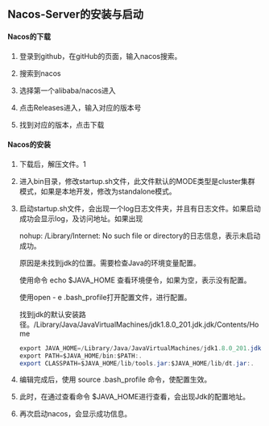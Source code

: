 ## Nacos-Server的安装与启动

#### **Nacos的下载**

1. 登录到github，在gitHub的页面，输入nacos搜索。

2. 搜索到nacos

3. 选择第一个alibaba/nacos进入

4. 点击Releases进入，输入对应的版本号

5. 找到对应的版本，点击下载

#### **Nacos的安装**

1. 下载后，解压文件。1

2. 进入bin目录，修改startup.sh文件，此文件默认的MODE类型是cluster集群模式，如果是本地开发，修改为standalone模式。

3. 启动startup.sh文件，会出现一个log日志文件夹，并且有日志文件。如果启动成功会显示log，及访问地址。如果出现

   nohup: /Library/Internet: No such file or directory的日志信息，表示未启动成功。

   原因是未找到jdk的位置。需要检查Java的环境变量配置。

   使用命令 echo $JAVA_HOME 查看环境便令，如果为空，表示没有配置。

   使用open - e .bash_profile打开配置文件，进行配置。

   找到jdk的默认安装路径。/Library/Java/JavaVirtualMachines/jdk1.8.0_201.jdk.jdk/Contents/Home

   ```java
   export JAVA_HOME=/Library/Java/JavaVirtualMachines/jdk1.8.0_201.jdk.jdk/Contents/Home
   export PATH=$JAVA_HOME/bin:$PATH:.
   export CLASSPATH=$JAVA_HOME/lib/tools.jar:$JAVA_HOME/lib/dt.jar:.
   ```

4. 编辑完成后，使用 source .bash_profile 命令，使配置生效。

5. 此时，在通过查看命令 $JAVA_HOME进行查看，会出现Jdk的配置地址。

6. 再次启动nacos，会显示成功信息。

   

   